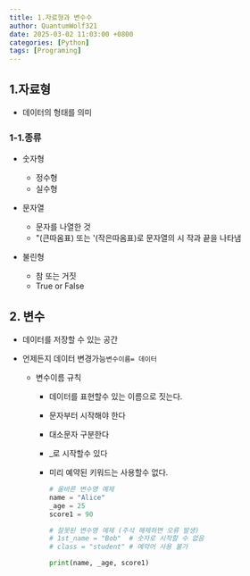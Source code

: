 ```yaml
---
title: 1.자료형과 변수수
author: QuantumWolf321
date: 2025-03-02 11:03:00 +0800
categories: [Python]
tags: [Programing]
---
```


## 1.자료형

- 데이터의 형태를 의미

### 1-1.종류

- 숫자형
  - 정수형
  - 실수형
- 문자열

  - 문자를 나열한 것
  - "(큰따옴표) 또는 '(작은따옴표)로 문자열의 시
    작과 끝을 나타냄

- 불린형
  - 참 또는 거짓
  - True or False

## 2. 변수

- 데이터를 저장할 수 있는 공간
- 언제든지 데이터 변경가능`변수이름= 데이터`

  - 변수이름 규칙

    - 데이터를 표현할수 있는 이름으로 짓는다.
    - 문자부터 시작해야 한다
    - 대소문자 구분한다
    - \_로 시작할수 있다
    - 미리 예약된 키워드는 사용할수 없다.

      ```python
      # 올바른 변수명 예제
      name = "Alice"
      _age = 25
      score1 = 90

      # 잘못된 변수명 예제 (주석 해제하면 오류 발생)
      # 1st_name = "Bob"  # 숫자로 시작할 수 없음
      # class = "student" # 예약어 사용 불가

      print(name, _age, score1)

      ```
